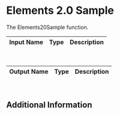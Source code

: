 

# Elements 2.0 Sample

The Elements20Sample function.

|Input Name|Type|Description|
|---|---|---|


<br>

|Output Name|Type|Description|
|---|---|---|


<br>

## Additional Information